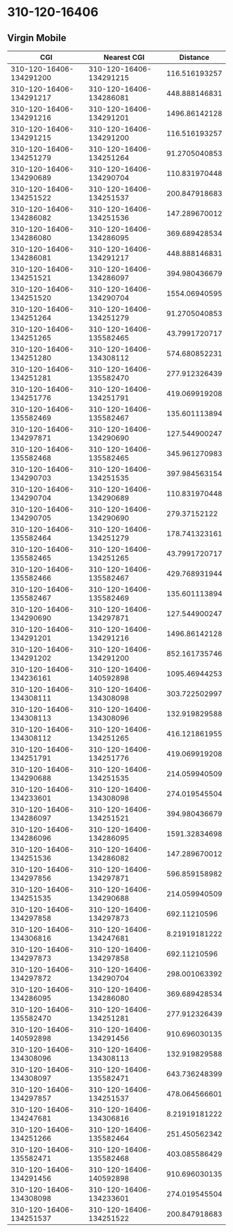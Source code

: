 # 310-120-16406
## Virgin Mobile


| CGI | Nearest CGI | Distance |
|-----|-------------|----------|
| 310-120-16406-134291200 | 310-120-16406-134291215 | 116.516193257 |
| 310-120-16406-134291217 | 310-120-16406-134286081 | 448.888146831 |
| 310-120-16406-134291216 | 310-120-16406-134291201 | 1496.86142128 |
| 310-120-16406-134291215 | 310-120-16406-134291200 | 116.516193257 |
| 310-120-16406-134251279 | 310-120-16406-134251264 | 91.2705040853 |
| 310-120-16406-134290689 | 310-120-16406-134290704 | 110.831970448 |
| 310-120-16406-134251522 | 310-120-16406-134251537 | 200.847918683 |
| 310-120-16406-134286082 | 310-120-16406-134251536 | 147.289670012 |
| 310-120-16406-134286080 | 310-120-16406-134286095 | 369.689428534 |
| 310-120-16406-134286081 | 310-120-16406-134291217 | 448.888146831 |
| 310-120-16406-134251521 | 310-120-16406-134286097 | 394.980436679 |
| 310-120-16406-134251520 | 310-120-16406-134290704 | 1554.06940595 |
| 310-120-16406-134251264 | 310-120-16406-134251279 | 91.2705040853 |
| 310-120-16406-134251265 | 310-120-16406-135582465 | 43.7991720717 |
| 310-120-16406-134251280 | 310-120-16406-134308112 | 574.680852231 |
| 310-120-16406-134251281 | 310-120-16406-135582470 | 277.912326439 |
| 310-120-16406-134251776 | 310-120-16406-134251791 | 419.069919208 |
| 310-120-16406-135582469 | 310-120-16406-135582467 | 135.601113894 |
| 310-120-16406-134297871 | 310-120-16406-134290690 | 127.544900247 |
| 310-120-16406-135582468 | 310-120-16406-135582465 | 345.961270983 |
| 310-120-16406-134290703 | 310-120-16406-134251535 | 397.984563154 |
| 310-120-16406-134290704 | 310-120-16406-134290689 | 110.831970448 |
| 310-120-16406-134290705 | 310-120-16406-134290690 | 279.37152122 |
| 310-120-16406-135582464 | 310-120-16406-134251279 | 178.741323161 |
| 310-120-16406-135582465 | 310-120-16406-134251265 | 43.7991720717 |
| 310-120-16406-135582466 | 310-120-16406-135582467 | 429.768931944 |
| 310-120-16406-135582467 | 310-120-16406-135582469 | 135.601113894 |
| 310-120-16406-134290690 | 310-120-16406-134297871 | 127.544900247 |
| 310-120-16406-134291201 | 310-120-16406-134291216 | 1496.86142128 |
| 310-120-16406-134291202 | 310-120-16406-134291200 | 852.161735746 |
| 310-120-16406-134236161 | 310-120-16406-140592898 | 1095.46944253 |
| 310-120-16406-134308111 | 310-120-16406-134308098 | 303.722502997 |
| 310-120-16406-134308113 | 310-120-16406-134308096 | 132.919829588 |
| 310-120-16406-134308112 | 310-120-16406-134251265 | 416.121861955 |
| 310-120-16406-134251791 | 310-120-16406-134251776 | 419.069919208 |
| 310-120-16406-134290688 | 310-120-16406-134251535 | 214.059940509 |
| 310-120-16406-134233601 | 310-120-16406-134308098 | 274.019545504 |
| 310-120-16406-134286097 | 310-120-16406-134251521 | 394.980436679 |
| 310-120-16406-134286096 | 310-120-16406-134286095 | 1591.32834698 |
| 310-120-16406-134251536 | 310-120-16406-134286082 | 147.289670012 |
| 310-120-16406-134297856 | 310-120-16406-134297871 | 596.859158982 |
| 310-120-16406-134251535 | 310-120-16406-134290688 | 214.059940509 |
| 310-120-16406-134297858 | 310-120-16406-134297873 | 692.11210596 |
| 310-120-16406-134306816 | 310-120-16406-134247681 | 8.21919181222 |
| 310-120-16406-134297873 | 310-120-16406-134297858 | 692.11210596 |
| 310-120-16406-134297872 | 310-120-16406-134290704 | 298.001063392 |
| 310-120-16406-134286095 | 310-120-16406-134286080 | 369.689428534 |
| 310-120-16406-135582470 | 310-120-16406-134251281 | 277.912326439 |
| 310-120-16406-140592898 | 310-120-16406-134291456 | 910.696030135 |
| 310-120-16406-134308096 | 310-120-16406-134308113 | 132.919829588 |
| 310-120-16406-134308097 | 310-120-16406-135582471 | 643.736248399 |
| 310-120-16406-134297857 | 310-120-16406-134251537 | 478.064566601 |
| 310-120-16406-134247681 | 310-120-16406-134306816 | 8.21919181222 |
| 310-120-16406-134251266 | 310-120-16406-135582464 | 251.450562342 |
| 310-120-16406-135582471 | 310-120-16406-135582468 | 403.085586429 |
| 310-120-16406-134291456 | 310-120-16406-140592898 | 910.696030135 |
| 310-120-16406-134308098 | 310-120-16406-134233601 | 274.019545504 |
| 310-120-16406-134251537 | 310-120-16406-134251522 | 200.847918683 |
